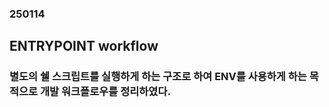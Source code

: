 ### 250114
## ENTRYPOINT workflow
### 별도의 쉘 스크립트를 실행하게 하는 구조로 하여 ENV를 사용하게 하는 목적으로 개발 워크플로우를 정리하였다.
